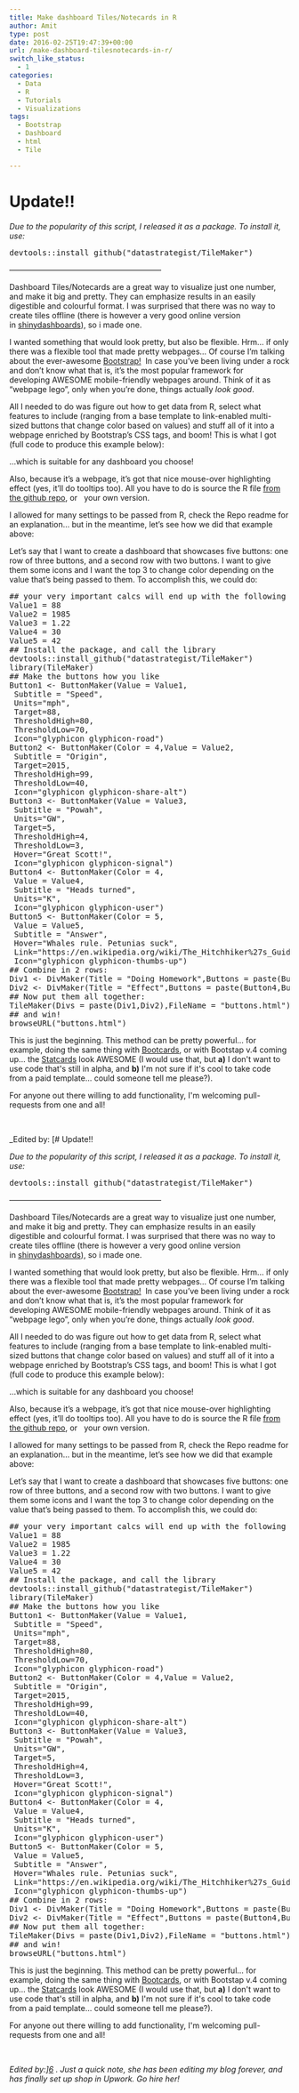```yaml
---
title: Make dashboard Tiles/Notecards in R
author: Amit
type: post
date: 2016-02-25T19:47:39+00:00
url: /make-dashboard-tilesnotecards-in-r/
switch_like_status:
  - 1
categories:
  - Data
  - R
  - Tutorials
  - Visualizations
tags:
  - Bootstrap
  - Dashboard
  - html
  - Tile

---
```

# Update!!

_Due to the popularity of this script, I released it as a package. To install it, use:_ 

<pre>devtools::install_github("datastrategist/TileMaker")
</pre>

&#8212;&#8212;&#8212;&#8212;&#8212;&#8212;&#8212;&#8212;&#8212;&#8212;&#8212;&#8212;&#8212;&#8212;&#8212;&#8212;&#8212;&#8212;&#8212;&#8211;
  


Dashboard Tiles/Notecards are a great way to visualize just one number, and make it big and pretty. They can emphasize results in an easily digestible and colourful format. I was surprised that there was no way to create tiles offline (there is however a very good online version in [shinydashboards][1]), so i made one.

I wanted something that would look pretty, but also be flexible. Hrm&#8230; if only there was a flexible tool that made pretty webpages&#8230; Of course I&#8217;m talking about the ever-awesome [Bootstrap!][2]  In case you&#8217;ve been living under a rock and don&#8217;t know what that is, it&#8217;s the most popular framework for developing AWESOME mobile-friendly webpages around. Think of it as &#8220;webpage lego&#8221;, only when you&#8217;re done, things actually _look good_.

All I needed to do was figure out how to get data from R, select what features to include (ranging from a base template to link-enabled multi-sized buttons that change color based on values) and stuff all of it into a webpage enriched by Bootstrap&#8217;s CSS tags, and boom! This is what I got (full code to produce this example below):

<!-- iframe plugin v.4.3 wordpress.org/plugins/iframe/ -->

&#8230;which is suitable for any dashboard you choose!

Also, because it&#8217;s a webpage, it&#8217;s got that nice mouse-over highlighting effect (yes, it&#8217;ll do tooltips too). All you have to do is source the R file [from the github repo][3], or   <!-- iframe plugin v.4.3 wordpress.org/plugins/iframe/ --> your own version.

I allowed for many settings to be passed from R, check the Repo readme for an explanation&#8230; but in the meantime, let&#8217;s see how we did that example above:

Let&#8217;s say that I want to create a dashboard that showcases five buttons: one row of three buttons, and a second row with two buttons. I want to give them some icons and I want the top 3 to change color depending on the value that&#8217;s being passed to them. To accomplish this, we could do:

<pre>## your very important calcs will end up with the following data, for example
Value1 = 88
Value2 = 1985
Value3 = 1.22
Value4 = 30
Value5 = 42
## Install the package, and call the library
devtools::install_github("datastrategist/TileMaker")
library(TileMaker)
## Make the buttons how you like
Button1 &lt;- ButtonMaker(Value = Value1,
 Subtitle = "Speed",
 Units="mph",
 Target=88,
 ThresholdHigh=80,
 ThresholdLow=70, 
 Icon="glyphicon glyphicon-road")
Button2 &lt;- ButtonMaker(Color = 4,Value = Value2,
 Subtitle = "Origin", 
 Target=2015,
 ThresholdHigh=99,
 ThresholdLow=40, 
 Icon="glyphicon glyphicon-share-alt")
Button3 &lt;- ButtonMaker(Value = Value3, 
 Subtitle = "Powah",
 Units="GW", 
 Target=5,
 ThresholdHigh=4,
 ThresholdLow=3, 
 Hover="Great Scott!",
 Icon="glyphicon glyphicon-signal")
Button4 &lt;- ButtonMaker(Color = 4,
 Value = Value4,
 Subtitle = "Heads turned",
 Units="K", 
 Icon="glyphicon glyphicon-user")
Button5 &lt;- ButtonMaker(Color = 5,
 Value = Value5,
 Subtitle = "Answer",
 Hover="Whales rule. Petunias suck",
 Link="https://en.wikipedia.org/wiki/The_Hitchhiker%27s_Guide_to_the_Galaxy",
 Icon="glyphicon glyphicon-thumbs-up")
## Combine in 2 rows:
Div1 &lt;- DivMaker(Title = "Doing Homework",Buttons = paste(Button1,Button2,Button3))
Div2 &lt;- DivMaker(Title = "Effect",Buttons = paste(Button4,Button5))
## Now put them all together:
TileMaker(Divs = paste(Div1,Div2),FileName = "buttons.html")
## and win!
browseURL("buttons.html")</pre>



This is just the beginning. This method can be pretty powerful... for example, doing the same thing with [Bootcards][4], or with Bootstap v.4 coming up... the [Statcards][5] look AWESOME (I would use that, but **a)** I don't want to use code that's still in alpha, and **b)** I'm not sure if it's cool to take code from a paid template... could someone tell me please?).

For anyone out there willing to add functionality, I'm welcoming pull-requests from one and all!

&nbsp;

_Edited by: [# Update!!

_Due to the popularity of this script, I released it as a package. To install it, use:_ 

<pre>devtools::install_github("datastrategist/TileMaker")
</pre>

&#8212;&#8212;&#8212;&#8212;&#8212;&#8212;&#8212;&#8212;&#8212;&#8212;&#8212;&#8212;&#8212;&#8212;&#8212;&#8212;&#8212;&#8212;&#8212;&#8211;
  


Dashboard Tiles/Notecards are a great way to visualize just one number, and make it big and pretty. They can emphasize results in an easily digestible and colourful format. I was surprised that there was no way to create tiles offline (there is however a very good online version in [shinydashboards][1]), so i made one.

I wanted something that would look pretty, but also be flexible. Hrm&#8230; if only there was a flexible tool that made pretty webpages&#8230; Of course I&#8217;m talking about the ever-awesome [Bootstrap!][2]  In case you&#8217;ve been living under a rock and don&#8217;t know what that is, it&#8217;s the most popular framework for developing AWESOME mobile-friendly webpages around. Think of it as &#8220;webpage lego&#8221;, only when you&#8217;re done, things actually _look good_.

All I needed to do was figure out how to get data from R, select what features to include (ranging from a base template to link-enabled multi-sized buttons that change color based on values) and stuff all of it into a webpage enriched by Bootstrap&#8217;s CSS tags, and boom! This is what I got (full code to produce this example below):

<!-- iframe plugin v.4.3 wordpress.org/plugins/iframe/ -->

&#8230;which is suitable for any dashboard you choose!

Also, because it&#8217;s a webpage, it&#8217;s got that nice mouse-over highlighting effect (yes, it&#8217;ll do tooltips too). All you have to do is source the R file [from the github repo][3], or   <!-- iframe plugin v.4.3 wordpress.org/plugins/iframe/ --> your own version.

I allowed for many settings to be passed from R, check the Repo readme for an explanation&#8230; but in the meantime, let&#8217;s see how we did that example above:

Let&#8217;s say that I want to create a dashboard that showcases five buttons: one row of three buttons, and a second row with two buttons. I want to give them some icons and I want the top 3 to change color depending on the value that&#8217;s being passed to them. To accomplish this, we could do:

<pre>## your very important calcs will end up with the following data, for example
Value1 = 88
Value2 = 1985
Value3 = 1.22
Value4 = 30
Value5 = 42
## Install the package, and call the library
devtools::install_github("datastrategist/TileMaker")
library(TileMaker)
## Make the buttons how you like
Button1 &lt;- ButtonMaker(Value = Value1,
 Subtitle = "Speed",
 Units="mph",
 Target=88,
 ThresholdHigh=80,
 ThresholdLow=70, 
 Icon="glyphicon glyphicon-road")
Button2 &lt;- ButtonMaker(Color = 4,Value = Value2,
 Subtitle = "Origin", 
 Target=2015,
 ThresholdHigh=99,
 ThresholdLow=40, 
 Icon="glyphicon glyphicon-share-alt")
Button3 &lt;- ButtonMaker(Value = Value3, 
 Subtitle = "Powah",
 Units="GW", 
 Target=5,
 ThresholdHigh=4,
 ThresholdLow=3, 
 Hover="Great Scott!",
 Icon="glyphicon glyphicon-signal")
Button4 &lt;- ButtonMaker(Color = 4,
 Value = Value4,
 Subtitle = "Heads turned",
 Units="K", 
 Icon="glyphicon glyphicon-user")
Button5 &lt;- ButtonMaker(Color = 5,
 Value = Value5,
 Subtitle = "Answer",
 Hover="Whales rule. Petunias suck",
 Link="https://en.wikipedia.org/wiki/The_Hitchhiker%27s_Guide_to_the_Galaxy",
 Icon="glyphicon glyphicon-thumbs-up")
## Combine in 2 rows:
Div1 &lt;- DivMaker(Title = "Doing Homework",Buttons = paste(Button1,Button2,Button3))
Div2 &lt;- DivMaker(Title = "Effect",Buttons = paste(Button4,Button5))
## Now put them all together:
TileMaker(Divs = paste(Div1,Div2),FileName = "buttons.html")
## and win!
browseURL("buttons.html")</pre>



This is just the beginning. This method can be pretty powerful... for example, doing the same thing with [Bootcards][4], or with Bootstap v.4 coming up... the [Statcards][5] look AWESOME (I would use that, but **a)** I don't want to use code that's still in alpha, and **b)** I'm not sure if it's cool to take code from a paid template... could someone tell me please?).

For anyone out there willing to add functionality, I'm welcoming pull-requests from one and all!

&nbsp;

_Edited by:][6] . Just a quick note, she has been editing my blog forever, and has finally set up shop in Upwork. Go hire her!_

 [1]: https://rstudio.github.io/shinydashboard/
 [2]: http://getbootstrap.com/
 [3]: https://github.com/datastrategist/TileMaker
 [4]: http://demo.bootcards.org/dashboard
 [5]: http://themes.getbootstrap.com/products/dashboard
 [6]: https://www.upwork.com/freelancers/~0110aec48fff897b57